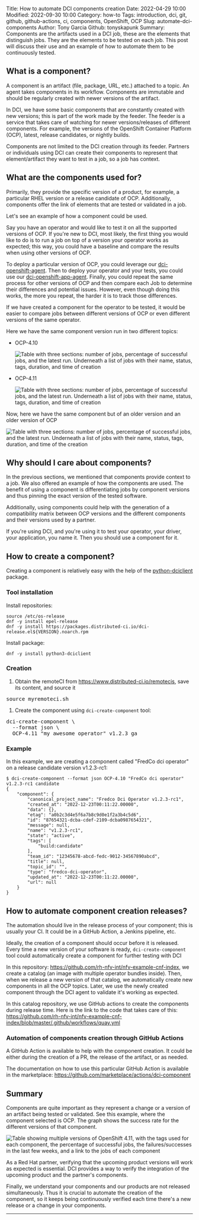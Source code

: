 Title: How to automate DCI components creation
Date: 2022-04-29 10:00
Modified: 2022-09-30 10:00
Category: how-to
Tags: introduction, dci, git, github, github-actions, ci, components, OpenShift, OCP
Slug: automate-dci-components
Author: Tony Garcia
Github: tonyskapunk
Summary: Components are the artifacts used in a DCI job, these are the elements that distinguish jobs. They are the elements to be tested on each job. This post will discuss their use and an example of how to automate them to be continuously tested.

## What is a component?

A component is an artifact (file, package, URL, etc.) attached to a topic. An agent takes components in its workflow. Components are immutable and should be regularly created with newer versions of the artifact.

In DCI, we have some basic components that are constantly created with new versions; this is part of the work made by the feeder. The feeder is a service that takes care of watching for newer versions/releases of different components. For example, the versions of the OpenShift Container Platform (OCP), latest, release candidates, or nightly builds.

Components are not limited to the DCI creation through its feeder. Partners or individuals using DCI can create their components to represent that element/artifact they want to test in a job, so a job has context.

## What are the components used for?

Primarily, they provide the specific version of a product, for example, a particular RHEL version or a release candidate of OCP. Additionally, components offer the link of elements that are tested or validated in a job.

Let's see an example of how a component could be used.

Say you have an operator and would like to test it on all the supported versions of OCP. If you're new to DCI, most likely, the first thing you would like to do is to run a job on top of a version your operator works as expected; this way, you could have a baseline and compare the results when using other versions of OCP.

To deploy a particular version of OCP, you could leverage our [dci-openshift-agent](https://docs.distributed-ci.io/dci-openshift-agent/). Then to deploy your operator and your tests, you could use our [dci-openshift-app-agent](https://docs.distributed-ci.io/dci-openshift-app-agent/). Finally, you could repeat the same process for other versions of OCP and then compare each Job to determine their differences and potential issues. However, even though doing this works, the more you repeat, the harder it is to track those differences.

If we have created a component for the operator to be tested, it would be easier to compare jobs between different versions of OCP or even different versions of the same operator.

Here we have the same component version run in two different topics:

- OCP-4.10

  ![Table with three sections: number of jobs, percentage of successful jobs, and the latest run. Underneath a list of jobs with their name, status, tags, duration, and time of creation]({static}/images/2022-04-29-automate-dci-components-creation/component_ocp-4.10-v029.png)

- OCP-4.11

  ![Table with three sections: number of jobs, percentage of successful jobs, and the latest run. Underneath a list of jobs with their name, status, tags, duration, and time of creation]({static}/images/2022-04-29-automate-dci-components-creation/component_ocp-4.11-v029.png)

Now, here we have the same component but of an older version and an older version of OCP

![Table with three sections: number of jobs, percentage of successful jobs, and the latest run. Underneath a list of jobs with their name, status, tags, duration, and time of the creation]({static}/images/2022-04-29-automate-dci-components-creation/component_ocp-4.7-v027.png)

## Why should I care about components?

In the previous sections, we mentioned that components provide context to a job. We also offered an example of how the components are used. The benefit of using a component is differentiating jobs by component versions and thus pinning the exact version of the tested software.

Additionally, using components could help with the generation of a compatibility matrix between OCP versions and the different components and their versions used by a partner.

If you're using DCI, and you're using it to test your operator, your driver, your application, you name it. Then you should use a component for it.

## How to create a component?

Creating a component is relatively easy with the help of the [python-dciclient](https://docs.distributed-ci.io/python-dciclient/) package.

### Tool installation

Install repositories:

    source /etc/os-release
    dnf -y install epel-release
    dnf -y install https://packages.distributed-ci.io/dci-release.el${VERSION}.noarch.rpm

Install package:

    dnf -y install python3-dciclient

### Creation

1. Obtain the remoteCI from <https://www.distributed-ci.io/remotecis>, save its content, and source it

<pre>
source myremoteci.sh
</pre>

1. Create the component using `dci-create-component` tool:

<pre>
dci-create-component \
  --format json \
  OCP-4.11 "my awesome operator" v1.2.3 ga
</pre>

### Example

In this example, we are creating a component called "FredCo dci operator" on a release candidate version v1.2.3-rc1:

    $ dci-create-component --format json OCP-4.10 "FredCo dci operator" v1.2.3-rc1 candidate
    {
        "component": {
            "canonical_project_name": "Fredco Dci Operator v1.2.3-rc1",
            "created_at": "2022-12-23T00:11:22.00000",
            "data": {},
            "etag": "a0b2c3d4e5f6a7b8c9d0e1f2a3b4c5d6",
            "id": "87654321-dcba-cdef-2109-dcba0987654321",
            "message": null,
            "name": "v1.2.3-rc1",
            "state": "active",
            "tags": [
                "build:candidate"
            ],
            "team_id": "12345678-abcd-fedc-9012-34567890abcd",
            "title": null,
            "topic_id": "",
            "type": "fredco-dci-operator",
            "updated_at": "2022-12-23T00:11:22.00000",
            "url": null
        }
    }

## How to automate component creation releases?

The automation should live in the release process of your component; this is usually your CI. It could be in a GitHub Action, a Jenkins pipeline, etc.

Ideally, the creation of a component should occur before it is released. Every time a new version of your software is ready, `dci-create-component` tool could automatically create a component for further testing with DCI

In this repository: <https://github.com/rh-nfv-int/nfv-example-cnf-index>, we create a catalog (an image with multiple operator bundles inside). Then, when we release a new version of that catalog, we automatically create new components in all the OCP topics. Later, we use the newly created component through the DCI agent to validate it's working as expected.

In this catalog repository, we use GitHub actions to create the components during release time. Here is the link to the code that takes care of this: <https://github.com/rh-nfv-int/nfv-example-cnf-index/blob/master/.github/workflows/quay.yml>

### Automation of components creation through GitHub Actions

A GitHub Action is available to help with the component creation. It could be either during the creation of a PR, the release of the artifact, or as needed.

The documentation on how to use this particular GitHub Action is available in the marketplace: <https://github.com/marketplace/actions/dci-component>

## Summary

Components are quite important as they represent a change or a version of an artifact being tested or validated. See this example, where the component selected is OCP. The graph shows the success rate for the different versions of that component.

![Table showing multiple versions of OpenShift 4.11, with the tags used for each component, the percentage of successful jobs, the failures/successes in the last few weeks, and a link to the jobs of each component]({static}/images/2022-04-29-automate-dci-components-creation/ocp_4.11.png)

As a Red Hat partner, verifying that the upcoming product versions will work as expected is essential. DCI provides a way to verify the integration of the upcoming product and the partner's components.

Finally, we understand your components and our products are not released simultaneously. Thus it is crucial to automate the creation of the component, so it keeps being continuously verified each time there's a new release or a change in your components.

---
